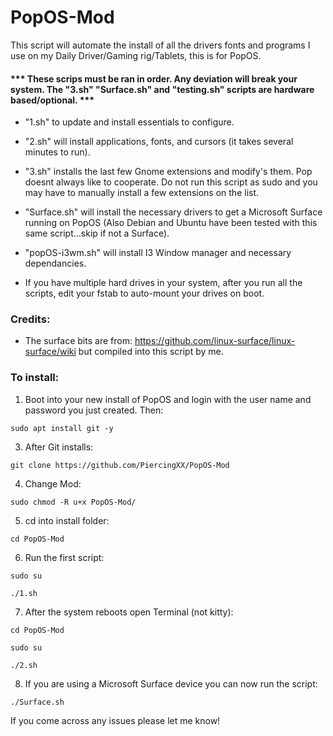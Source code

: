 # PopOS-Mod
This script will automate the install of all the drivers fonts and programs I use on my Daily Driver/Gaming rig/Tablets, this is for PopOS.


#### *** These scrips must be ran in order. Any deviation will break your system. The "3.sh" "Surface.sh" and "testing.sh" scripts are hardware based/optional. ***

- "1.sh" to update and install essentials to configure.

- "2.sh" will install applications, fonts, and cursors (it takes several minutes to run).

- "3.sh" installs the last few Gnome extensions and modify's them. Pop doesnt always like to cooperate. Do not run this script as sudo and you may have to manually install a few extensions on the list.

- "Surface.sh" will install the necessary drivers to get a Microsoft Surface running on PopOS (Also Debian and Ubuntu have been tested with this same script...skip if not a Surface).

- "popOS-i3wm.sh" will install I3 Window manager and necessary dependancies. 

- If you have multiple hard drives in your system, after you run all the scripts, edit your fstab to auto-mount your drives on boot.

### Credits:
- The surface bits are from: https://github.com/linux-surface/linux-surface/wiki but compiled into this script by me.

 
### To install:

1. Boot into your new install of PopOS and login with the user name and password you just created. Then:

``` sudo apt install git -y ```


3. After Git installs:

``` git clone https://github.com/PiercingXX/PopOS-Mod ```


4. Change Mod:

``` sudo chmod -R u+x PopOS-Mod/ ```


5. cd into install folder:

``` cd PopOS-Mod ```


6. Run the first script:

``` sudo su ```

``` ./1.sh ```


7. After the system reboots open Terminal (not kitty):

``` cd PopOS-Mod ```

``` sudo su ```

``` ./2.sh ```


8. If you are using a Microsoft Surface device you can now run the script:

``` ./Surface.sh ```




If you come across any issues please let me know!

